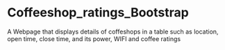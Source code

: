 # Coffeeshop_ratings_Bootstrap
A Webpage that displays details of coffeshops in a table such as location, open time, close time, and its power, WIFI and coffee ratings
